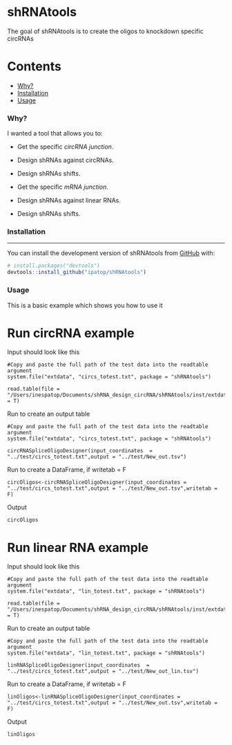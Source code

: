 
# shRNAtools

<!-- badges: start -->
<!-- badges: end -->


The goal of shRNAtools is to create the oligos to knockdown specific circRNAs  

Contents
========

 * [Why?](#why)
 * [Installation](#installation)
 * [Usage](#usage)
 
### Why?

I wanted a tool that allows you to:

+ Get the specific _circRNA junction_.
+ Design shRNAs against circRNAs.
+ Design shRNAs shifts.

+ Get the specific _mRNA junction_.
+ Design shRNAs against linear RNAs.
+ Design shRNAs shifts.

### Installation
---

You can install the development version of shRNAtools from [GitHub](https://github.com/) with:

``` r
# install.packages("devtools")
devtools::install_github("ipatop/shRNAtools")
```

### Usage

This is a basic example which shows you how to use it

# Run circRNA example

Input should look like this
```{r}
#Copy and paste the full path of the test data into the readtable argument
system.file("extdata", "circs_totest.txt", package = "shRNAtools")

read.table(file = "/Users/inespatop/Documents/shRNA_design_circRNA/shRNAtools/inst/extdata/circs_totest.txt",header = T)
```

Run to create an output table
```{r}
#Copy and paste the full path of the test data into the readtable argument
system.file("extdata", "circs_totest.txt", package = "shRNAtools")

circRNASpliceOligoDesigner(input_coordinates  = "../test/circs_totest.txt",output = "../test/New_out.tsv")
```

Run to create a DataFrame, if writetab = F
```{r}
circOligos<-circRNASpliceOligoDesigner(input_coordinates = "../test/circs_totest.txt",output = "../test/New_out.tsv",writetab = F)
```

Output
```{r}
circOligos
```

# Run linear RNA example

Input should look like this
```{r}
#Copy and paste the full path of the test data into the readtable argument
system.file("extdata", "lin_totest.txt", package = "shRNAtools")

read.table(file = "/Users/inespatop/Documents/shRNA_design_circRNA/shRNAtools/inst/extdata/lin_totest.txt",header = T)
```

Run to create an output table
```{r}
#Copy and paste the full path of the test data into the readtable argument
system.file("extdata", "lin_totest.txt", package = "shRNAtools")

linRNASpliceOligoDesigner(input_coordinates  = "../test/circs_totest.txt",output = "../test/New_out_lin.tsv")
```

Run to create a DataFrame, if writetab = F
```{r}
linOligos<-linRNASpliceOligoDesigner(input_coordinates = "../test/circs_totest.txt",output = "../test/New_out.tsv",writetab = F)
```

Output
```{r}
linOligos
```
